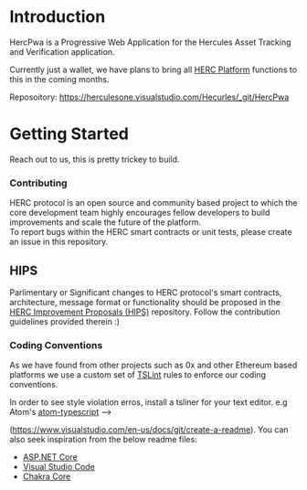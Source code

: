 # Introduction 
HercPwa is a Progressive Web Application for the Hercules Asset Tracking and Verification application.

Currently just a wallet, we have plans to bring all [HERC Platform](https://github.com/hercone/herc-platform) functions to this in the coming months. 

Reposoitory: https://herculesone.visualstudio.com/Hecurles/_git/HercPwa

# Getting Started
Reach out to us, this is pretty trickey to build. 

### Contributing	

HERC protocol is an open source and community based project to which the core development team highly encourages fellow developers to build improvements and scale the future of the platform.  
To report bugs within the HERC smart contracts or unit tests, please create an issue in this repository. 

## HIPS
Parlimentary or Significant changes to HERC protocol's smart contracts, architecture, message format or functionality should be proposed in the 
[HERC Improvement Proposals (HIPS)](https://github.com/hercone/hips) repository. Follow the contribution guidelines provided therein :) 

### Coding Conventions
As we have found from other projects such as 0x and other Ethereum based platforms we use a custom set of [TSLint](https://palantir.github.io/tslint/) rules to enforce our coding conventions. 

In order to see style violation erros, install a tsliner for your text editor. e.g Atom's [atom-typescript](https://atom.io/packages/atom-typescript) -->

(https://www.visualstudio.com/en-us/docs/git/create-a-readme). You can also seek inspiration from the below readme files:
- [ASP.NET Core](https://github.com/aspnet/Home)
- [Visual Studio Code](https://github.com/Microsoft/vscode)
- [Chakra Core](https://github.com/Microsoft/ChakraCore)
